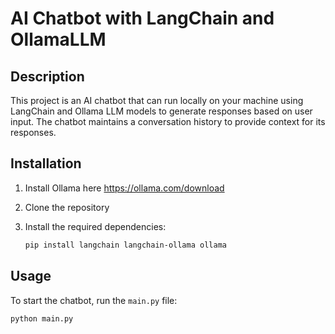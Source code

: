 # AI Chatbot with LangChain and OllamaLLM

## Description
This project is an AI chatbot that can run locally on your machine using LangChain and Ollama LLM models to generate responses based on user input. The chatbot maintains a conversation history to provide context for its responses.

## Installation
1. Install Ollama here https://ollama.com/download
2. Clone the repository

3. Install the required dependencies:
    ```sh
    pip install langchain langchain-ollama ollama
    ```

## Usage
To start the chatbot, run the `main.py` file:
```sh
python main.py
